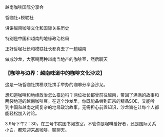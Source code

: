 越南咖啡国际分享会

哲咖社+模联社



讲讲越南咖啡文化和国际关系历史

特别是中国和越南的地缘政治格局

正好哲咖社长和模联社长都真去了一趟越南

做成沙龙，大家喝两种越南当地产的咖啡豆，然后聊天



### 【咖啡与边界：越南味道中的咖啡文化沙龙】

这是一场哲咖社携模联社携手举办的咖啡分享会沙龙。

想知道咖啡和地缘政治怎么搭边吗？两位社长都曾前往越南，带回了满满的故事和两袋地道的越南咖啡豆。在这个沙龙里，你既能品尝到正宗的精品SOE，又能听到中国和越南之间复杂的地缘政治故事。无需担心前置知识，沙龙旨在让每个人都能轻松加入讨论。

3.9号下午2：30，在三号书院图书阅览室，不管你是咖啡爱好者，还是国际关系小白，都欢迎来品咖啡，聊聊天。